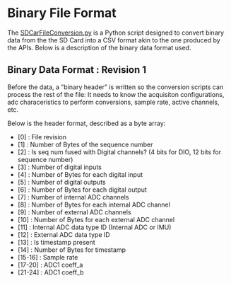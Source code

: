 # Binary File Format

The [SDCarFileConversion.py](../SDCardFileConverter/sdcardfileconversion.py) is a Python script designed to convert
binary data from the the SD Card into a CSV format akin to the one
produced by the APIs. Below is a description of the binary data format used.

## Binary Data Format : Revision 1

Before the data, a "binary header" is written so the conversion scripts can process the rest of the file: It needs to
know the acquisiton configurations, adc characeristics to perform conversions, sample rate, active channels, etc.

Below is the header format, described as a byte array:

- [0]     : File revision
- [1]     : Number of Bytes of the sequence number
- [2]     : Is seq num fused with Digital channels? (4 bits for DIO, 12 bits for sequence number)
- [3]     :  Number of digital inputs
- [4]     : Number of Bytes for each digital input
- [5]     : Number of digital outputs
- [6]     : Number of Bytes for each digital output
- [7]     : Number of internal ADC channels
- [8]     : Number of Bytes for each internal ADC channel
- [9]     : Number of external ADC channels
- [10]    : Number of Bytes for each external ADC channel
- [11]    : Internal ADC data type ID (Internal ADC or IMU)
- [12]    : External ADC data type ID
- [13]    : Is timestamp present
- [14]    : Number of Bytes for timestamp
- [15-16] : Sample rate
- [17-20] : ADC1 coeff_a
- [21-24] : ADC1 coeff_b
